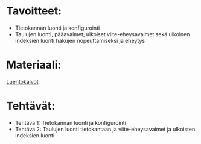 # Tavoitteet:

- Tietokannan luonti ja konfigurointi
- Taulujen luonti, pääavaimet, ulkoiset viite-eheysavaimet sekä ulkoinen indeksien luonti hakujen nopeuttamiseksi ja eheytys


# Materiaali: 
[ Luentokalvot ]()

# Tehtävät:   

- Tehtävä 1: Tietokannan luonti ja konfigurointi
- Tehtävä 2: Taulujen luonti tietokantaan ja viite-eheysavaimet ja ulkoisten indeksien luonti
